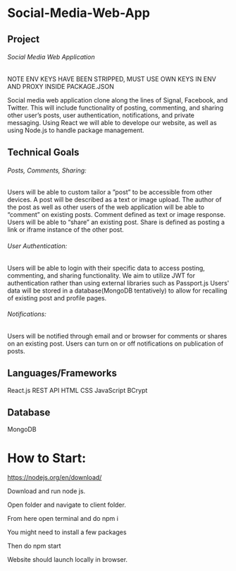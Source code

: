 # Social-Media-Web-App
## Project
###### Social Media Web Application
NOTE ENV KEYS HAVE BEEN STRIPPED, MUST USE OWN KEYS IN ENV AND PROXY INSIDE PACKAGE.JSON

Social media web application clone along the lines of Signal, Facebook, and Twitter. This will include functionality of posting, commenting, and sharing other user’s posts, user authentication, notifications, and private messaging.
Using React we will able to develope our website, as well as using Node.js to handle package management.
## Technical Goals
###### Posts, Comments, Sharing:
Users will be able to custom tailor a ”post” to be accessible from other devices. A post will be described as a text or image upload.
The author of the post as well as other users of the web application will be able to “comment” on existing posts. Comment defined as text or image response. 
Users will be able to “share” an existing post. Share is defined as posting a link or iframe instance of the other post.
###### User Authentication:
Users will be able to login with their specific data to access posting, commenting, and sharing functionality.
We aim to utilize JWT for authentication rather than using external libraries such as Passport.js
Users' data will be stored in a database(MongoDB tentatively) to allow for recalling of existing post and profile pages.
###### Notifications:
Users will be notified through email and or browser for comments or shares on an existing post.
Users can turn on or off notifications on publication of posts.
## Languages/Frameworks
React.js
REST API
HTML
CSS
JavaScript
BCrypt

## Database
MongoDB

# How to Start:

https://nodejs.org/en/download/

Download and run node js.

Open folder and navigate to client folder.

From here open terminal and do npm i

You might need to install a few packages

Then do npm start

Website should launch locally in browser.
